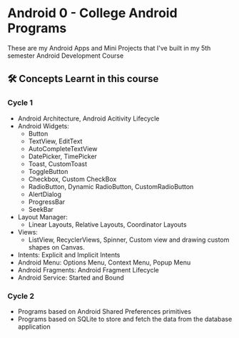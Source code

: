 
# Android 0 - College Android Programs

These are my Android Apps and Mini Projects that I've built in my 5th semester Android Development Course
## 🛠 Concepts Learnt in this course

### Cycle 1
- Android Architecture, Android Acitivity Lifecycle
- Android Widgets: 
    - Button
    - TextView, EditText
    - AutoCompleteTextView
    - DatePicker, TimePicker
    - Toast, CustomToast
    - ToggleButton
    - Checkbox, Custom CheckBox
    - RadioButton, Dynamic RadioButton, CustomRadioButton
    - AlertDialog
    - ProgressBar
    - SeekBar
- Layout Manager: 
    - Linear Layouts, Relative Layouts, Coordinator Layouts
- Views: 
    - ListView, RecyclerViews, Spinner, Custom view and drawing custom shapes on Canvas.
- Intents: Explicit and Implicit Intents
- Android Menu: Options Menu, Context Menu, Popup Menu
- Android Fragments: Android Fragment Lifecycle
- Android Service: Started and Bound

### Cycle 2
- Programs based on Android Shared Preferences primitives
- Programs based on SQLite to store and fetch the data from the database application
